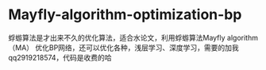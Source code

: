 # Mayfly-algorithm-optimization-bp
蜉蝣算法是才出来不久的优化算法，适合水论文，利用蜉蝣算法Mayfly algorithm（MA） 优化BP网络，还可以优化各种，浅层学习、深度学习，需要的加我qq2919218574，代码是收费的哈
